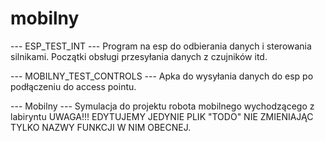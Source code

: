 # mobilny
--- ESP_TEST_INT ---
Program na esp do odbierania danych i sterowania silnikami. 
Początki obsługi przesyłania danych z czujników itd.

--- MOBILNY_TEST_CONTROLS ---
Apka do wysyłania danych do esp po podłączeniu do access pointu.

--- Mobilny --- 
Symulacja do projektu robota mobilnego wychodzącego z labiryntu
UWAGA!!! EDYTUJEMY JEDYNIE PLIK "TODO" NIE ZMIENIAJĄC TYLKO NAZWY FUNKCJI W NIM OBECNEJ.

